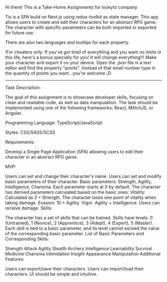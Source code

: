 Hi there! This is a Take-Home Assignments for lookyto company

Tis is a SPA build on Next.js using redux-toolkit as state manager. This app allows users to create and edit their characters for an abstract RPG game. The character with specific parameters can be both imported or exported for future use. 

There are also two languages and tooltips for each property. 

!For cheaters only:
If you've got tired of everything and you want no limits in this life, here's a bonus specially for you! It will change everything!!! 
Make your character and export it on your device. Open the .json file in a text editor and find the property "points". 
Instead of that small number type in the quantity of points you want..
you're welcome ;D
 -- -- -- --
 Task Description:

The goal of this assignment is to showcase developer skills, focusing on clean and readable code, as well as data manipulation. The task should be implemented using one of the following frameworks: React, MithrilJS, or Angular.

Programming Language: TypeScript/JavaScript

Styles: CSS/SASS/SCSS

Requirements:

Develop a Single Page Application (SPA) allowing users to edit their character in an abstract RPG game. 

MVP:

Users can set and change their character's name.
Users can set and modify basic parameters of their character.
Basic parameters: Strength, Agility, Intelligence, Charisma.
Each parameter starts at 0 by default.
The character has derived parameters calculated based on the basic ones:
Vitality: Calculated as 3 + Strength. The character loses one point of vitality when taking damage.
Evasion: 10 + Agility.
Vigor: Agility + Intelligence.
Users can receive damage.
Skills:

The character has a set of skills that can be trained.
Skills have levels: 0 (Untrained), 1 (Novice), 2 (Apprentice), 3 (Adept), 4 (Expert), 5 (Master).
Each skill is tied to a basic parameter, and its level cannot exceed the value of the corresponding basic parameter.
List of Basic Parameters and Corresponding Skills:

Strength
Attack
Agility
Stealth
Archery
Intelligence
Learnability
Survival
Medicine
Charisma
Intimidation
Insight
Appearance
Manipulation
Additional Features:

Users can export/save their characters.
Users can import/load their characters.
UI should be simple and intuitive.
